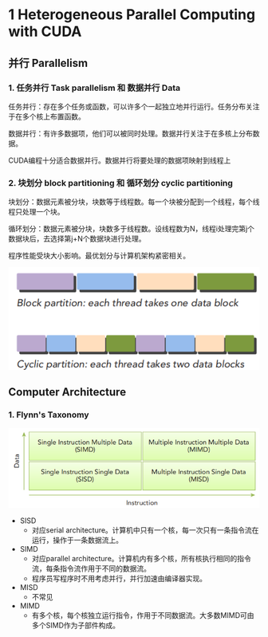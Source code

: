 # 1 Heterogeneous Parallel Computing with CUDA

## 并行 Parallelism

### 1. 任务并行 Task parallelism 和 数据并行 Data 

任务并行：存在多个任务或函数，可以许多个一起独立地并行运行。任务分布关注于在多个核上布置函数。

数据并行：有许多数据项，他们可以被同时处理。数据并行关注于在多核上分布数据。

CUDA编程十分适合数据并行。数据并行将要处理的数据项映射到线程上

### 2. 块划分 block partitioning 和 循环划分 cyclic partitioning

块划分：数据元素被分块，块数等于线程数。每一个块被分配到一个线程，每个线程只处理一个块。

循环划分：数据元素被分块，块数多于线程数。设线程数为N，线程i处理完第j个数据块后，去选择第j+N个数据块进行处理。

程序性能受块大小影响。最优划分与计算机架构紧密相关。

![数据分块图片](./pic/1%20数据分块.png "block partition and cyclic partition")

## Computer Architecture

### 1. Flynn's Taxonomy

![Flynn's Taxonomy](./pic/2%20Flynn's%20taxonomy.png "Flynn's Taxonomy")

* SISD
    - 对应serial architecture。计算机中只有一个核，每一次只有一条指令流在运行，操作于一条数据流上。
* SIMD 
    * 对应parallel architecture。计算机内有多个核，所有核执行相同的指令流，每条指令流作用于不同的数据流。
    * 程序员写程序时不用考虑并行，并行加速由编译器实现。
* MISD 
    * 不常见
* MIMD
    * 有多个核，每个核独立运行指令，作用于不同数据流。大多数MIMD可由多个SIMD作为子部件构成。








